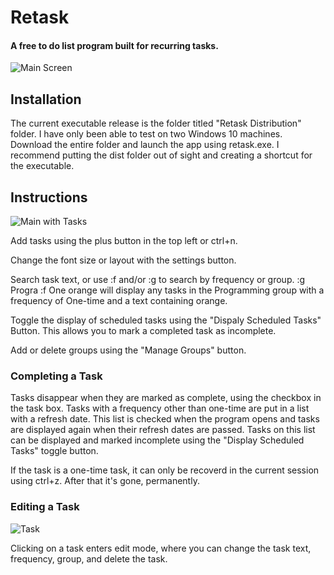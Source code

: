 # Retask
#### A free to do list program built for recurring tasks. 
![Main Screen](https://user-images.githubusercontent.com/35780156/61605428-0df09880-ac0b-11e9-9baa-df7f34a70b67.PNG)
## Installation
The current executable release is the folder titled "Retask Distribution" folder. I have only been able to test on two Windows 10 machines. Download the entire folder and launch the app using retask.exe. I recommend putting the dist folder out of sight and creating a shortcut for the executable.

## Instructions

![Main with Tasks](https://user-images.githubusercontent.com/35780156/61605456-295ba380-ac0b-11e9-84d3-5668ddfdf784.PNG)

Add tasks using the plus button in the top left or ctrl+n.

Change the font size or layout with the settings button.

Search task text, or use :f and/or :g to search by frequency or group. :g Progra :f One orange will display any tasks in the Programming group with a frequency of One-time and a text containing orange.

Toggle the display of scheduled tasks using the "Dispaly Scheduled Tasks" Button. This allows you to mark a completed task as incomplete. 

Add or delete groups using the "Manage Groups" button.


### Completing a Task
Tasks disappear when they are marked as complete, using the checkbox in the task box. Tasks with a frequency other than one-time are put in a list with a refresh date. This list is checked when the program opens and tasks are displayed again when their refresh dates are passed. Tasks on this list can be displayed and marked incomplete using the "Display Scheduled Tasks" toggle button.

If the task is a one-time task, it can only be recoverd in the current session using ctrl+z. After that it's gone, permanently.

### Editing a Task 
![Task](https://user-images.githubusercontent.com/35780156/61605747-8b68d880-ac0c-11e9-8b39-21ffaaefe928.PNG)

Clicking on a task enters edit mode, where you can change the task text, frequency, group, and delete the task.
